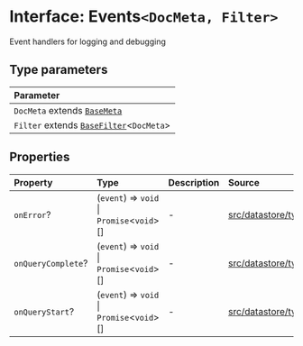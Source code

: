 # Interface: Events`<DocMeta, Filter>`

Event handlers for logging and debugging

## Type parameters

| Parameter |
| :------ |
| `DocMeta` extends [`BaseMeta`](../type-aliases/BaseMeta.md) |
| `Filter` extends [`BaseFilter`](../type-aliases/BaseFilter.md)\<`DocMeta`\> |

## Properties

| Property | Type | Description | Source |
| :------ | :------ | :------ | :------ |
| `onError`? | (`event`) => `void` \| `Promise`\<`void`\>[] | - | [src/datastore/types.ts:64](https://github.com/dexaai/llm-tools/blob/0d08c9c/src/datastore/types.ts#L64) |
| `onQueryComplete`? | (`event`) => `void` \| `Promise`\<`void`\>[] | - | [src/datastore/types.ts:54](https://github.com/dexaai/llm-tools/blob/0d08c9c/src/datastore/types.ts#L54) |
| `onQueryStart`? | (`event`) => `void` \| `Promise`\<`void`\>[] | - | [src/datastore/types.ts:47](https://github.com/dexaai/llm-tools/blob/0d08c9c/src/datastore/types.ts#L47) |
